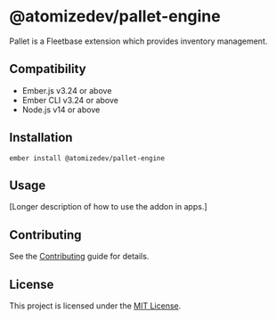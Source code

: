 # @atomizedev/pallet-engine

Pallet is a Fleetbase extension which provides inventory management.

## Compatibility

* Ember.js v3.24 or above
* Ember CLI v3.24 or above
* Node.js v14 or above


## Installation

```
ember install @atomizedev/pallet-engine
```


## Usage

[Longer description of how to use the addon in apps.]


## Contributing

See the [Contributing](CONTRIBUTING.md) guide for details.


## License

This project is licensed under the [MIT License](LICENSE.md).
